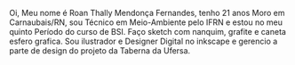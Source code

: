 <p>Oi, Meu nome é Roan Thally Mendonça Fernandes, tenho 21 anos
Moro em Carnaubais/RN, sou
Técnico em Meio-Ambiente pelo IFRN e
estou no meu quinto Período do curso de BSI.
Faço sketch com nanquim, grafite e caneta esfero grafica. Sou
ilustrador e Designer Digital no inkscape e
gerencio a parte de design do projeto da Taberna da Ufersa.</p>
